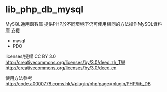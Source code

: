 lib_php_db_mysql
========

MySQL通用函數庫
提供PHP於不同環境下仍可使用相同的方法操作MySQL資料庫
支援
- mysql
- PDO

licenses/授權
CC BY 3.0
http://creativecommons.org/licenses/by/3.0/deed.zh_TW
http://creativecommons.org/licenses/by/3.0/deed.en

使用方法參考
http://code.a0000778.coms.hk/#plugin/php!page=plugin/PHP/lib_DB
